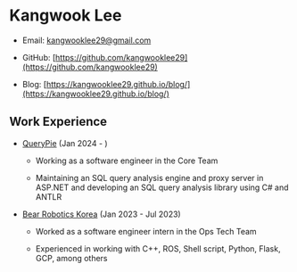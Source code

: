 # Kangwook Lee

- Email: [kangwooklee29@gmail.com](mailto:kangwooklee29@gmail.com)

- GitHub: [https://github.com/kangwooklee29](https://github.com/kangwooklee29)

- Blog: [https://kangwooklee29.github.io/blog/](https://kangwooklee29.github.io/blog/)

## Work Experience

- [QueryPie]([https://](https://www.querypie.com/)) (Jan 2024 - )

  - Working as a software engineer in the Core Team
 
  - Maintaining an SQL query analysis engine and proxy server in ASP.NET and developing an SQL query analysis library using C# and ANTLR

- [Bear Robotics Korea](https://kr.bearrobotics.ai/) (Jan 2023 - Jul 2023)

  - Worked as a software engineer intern in the Ops Tech Team
 
  - Experienced in working with C++, ROS, Shell script, Python, Flask, GCP, among others
 
